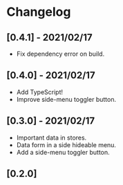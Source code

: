 # Changelog

## [0.4.1] - 2021/02/17

- Fix dependency error on build.

## [0.4.0] - 2021/02/17

- Add TypeScript!
- Improve side-menu toggler button.

## [0.3.0] - 2021/02/17

- Important data in stores.
- Data form in a side hideable menu.
- Add a side-menu toggler button.

## [0.2.0]
